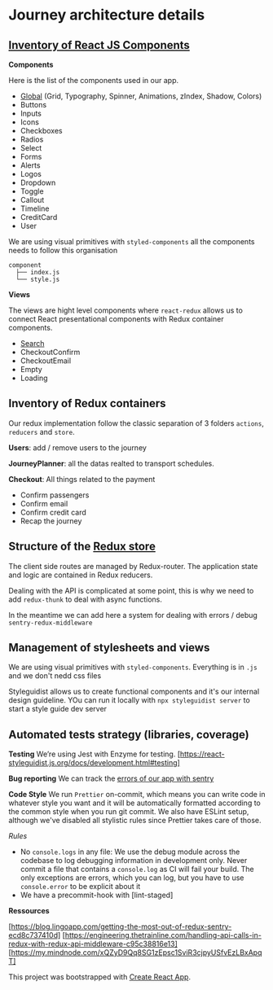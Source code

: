 # Journey architecture details

## [Inventory of React JS Components](/src/components/)

**Components**

Here is the list of the components used in our app.

- [Global](/src/components/globals/index.js) (Grid, Typography, Spinner, Animations, zIndex, Shadow, Colors)
- Buttons
- Inputs
- Icons
- Checkboxes
- Radios
- Select
- Forms
- Alerts
- Logos
- Dropdown
- Toggle
- Callout
- Timeline
- CreditCard
- User

We are using visual primitives with `styled-components` all the components needs to follow this organisation

```
component
  ├── index.js
  └── style.js
```

**Views**

The views are hight level components where `react-redux` allows us to connect React presentational components with Redux container components.

- [Search](/src/views/search/index.js)
- CheckoutConfirm
- CheckoutEmail
- Empty
- Loading



## Inventory of Redux containers

Our redux implementation follow the classic separation of 3 folders `actions`, `reducers` and `store`.

**Users**: add / remove users to the journey

**JourneyPlanner**: all the datas realted to transport schedules.

**Checkout**: All things related to the payment
- Confirm passengers
- Confirm email
- Confirm credit card
- Recap the journey

## Structure of the [Redux store](/src/store/index.js)

The client side routes are managed by Redux-router. The application state and logic are contained in Redux reducers.

Dealing with the API is complicated at some point, this is why we need to add `redux-thunk` to deal with async functions.

In the meantime we can add here a system for dealing with errors / debug `sentry-redux-middleware`



## Management of stylesheets and views

We are using visual primitives with `styled-components`.
Everything is in `.js` and we don't nedd css files

Styleguidist allows us to create functional components and it's our internal design guideline. YOu can run it locally with `npx styleguidist server` to start a style guide dev server



## Automated tests strategy (libraries, coverage)
**Testing**
We’re using Jest with Enzyme for testing.
[https://react-styleguidist.js.org/docs/development.html#testing]

**Bug reporting**
We can track the [errors of our app with sentry]([https://blog.sentry.io/2016/08/24/redux-middleware-error-logging])

**Code Style**
We run `Prettier` on-commit, which means you can write code in whatever style you want and it will be automatically formatted according to the common style when you run git commit. We also have ESLint setup, although we've disabled all stylistic rules since Prettier takes care of those.

_Rules_

- No `console.logs` in any file: We use the debug module across the codebase to log debugging information in development only. Never commit a file that contains a `console.log` as CI will fail your build. The only exceptions are errors, which you can log, but you have to use `console.error` to be explicit about it
- We have a precommit-hook with [lint-staged]


**Ressources**

[https://blog.lingoapp.com/getting-the-most-out-of-redux-sentry-ecd8c737410d]
[https://engineering.thetrainline.com/handling-api-calls-in-redux-with-redux-api-middleware-c95c38816e13]
[https://my.mindnode.com/xQZyD9Qq8SG1zEpsc1SviR3cjpyUSfvEzLBxApqT]


This project was bootstrapped with [Create React App](https://github.com/facebookincubator/create-react-app).
